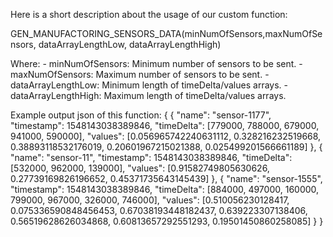 Here is a short description about the usage of our custom function:

GEN_MANUFACTORING_SENSORS_DATA(minNumOfSensors,maxNumOfSensors, dataArrayLengthLow, dataArrayLengthHigh)

Where:
    - minNumOfSensors: Minimum number of sensors to be sent.
    - maxNumOfSensors: Maximum number of sensors to be sent.
    - dataArrayLengthLow: Minimum length of timeDelta/values arrays.
    - dataArrayLengthHigh: Maximum length of timeDelta/values arrays.

Example output json of this function:
{
	{
		"name": "sensor-1177",
		"timestamp": 1548143038389846,
		"timeDelta": [779000, 788000, 679000, 941000, 590000],
		"values": [0.056965742240631112, 0.328216232519668, 0.38893118532176019, 0.20601967215021388, 0.025499201566661189]
	},
	{
		"name": "sensor-11",
		"timestamp": 1548143038389846,
		"timeDelta": [532000, 962000, 139000],
		"values": [0.91582749805630626, 0.27739169826196652, 0.45371735643145439]
	},
	{
		"name": "sensor-1555",
		"timestamp": 1548143038389846,
		"timeDelta": [884000, 497000, 160000, 799000, 967000, 326000, 746000],
		"values": [0.510056230128417, 0.075336590848456453, 0.67038193448182437, 0.639223307138406, 0.56519628626034868, 0.60813657292551293, 0.19501450860258085]
	}
}
